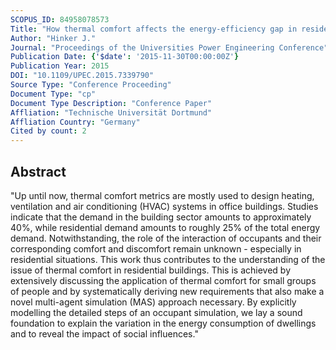 ```yaml
---
SCOPUS_ID: 84958078573
Title: "How thermal comfort affects the energy-efficiency gap in residential buildings"
Author: "Hinker J."
Journal: "Proceedings of the Universities Power Engineering Conference"
Publication Date: {'$date': '2015-11-30T00:00:00Z'}
Publication Year: 2015
DOI: "10.1109/UPEC.2015.7339790"
Source Type: "Conference Proceeding"
Document Type: "cp"
Document Type Description: "Conference Paper"
Affliation: "Technische Universität Dortmund"
Affliation Country: "Germany"
Cited by count: 2
---
```


## Abstract
"Up until now, thermal comfort metrics are mostly used to design heating, ventilation and air conditioning (HVAC) systems in office buildings. Studies indicate that the demand in the building sector amounts to approximately 40%, while residential demand amounts to roughly 25% of the total energy demand. Notwithstanding, the role of the interaction of occupants and their corresponding comfort and discomfort remain unknown - especially in residential situations. This work thus contributes to the understanding of the issue of thermal comfort in residential buildings. This is achieved by extensively discussing the application of thermal comfort for small groups of people and by systematically deriving new requirements that also make a novel multi-agent simulation (MAS) approach necessary. By explicitly modelling the detailed steps of an occupant simulation, we lay a sound foundation to explain the variation in the energy consumption of dwellings and to reveal the impact of social influences."
